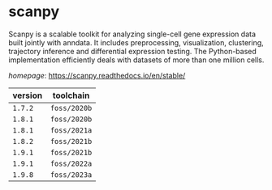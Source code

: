 # scanpy

Scanpy is a scalable toolkit for analyzing single-cell gene expression data built  jointly with anndata. It includes preprocessing, visualization, clustering, trajectory inference  and differential expression testing. The Python-based implementation efficiently deals with  datasets of more than one million cells.

*homepage*: <https://scanpy.readthedocs.io/en/stable/>

version | toolchain
--------|----------
``1.7.2`` | ``foss/2020b``
``1.8.1`` | ``foss/2020b``
``1.8.1`` | ``foss/2021a``
``1.8.2`` | ``foss/2021b``
``1.9.1`` | ``foss/2021b``
``1.9.1`` | ``foss/2022a``
``1.9.8`` | ``foss/2023a``

